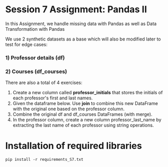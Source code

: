# Session 7 Assignment: Pandas II

In this Assignment, we handle missing data with Pandas as well as Data Transformation with Pandas

We use 2 synthetic datasets as a base which will also be modified later to test for edge cases:
### 1) Professor details (df)
### 2) Courses (df_courses)

There are also a total of 4 exercises:
1. Create a new column called **professor_initials** that stores the initials of each professor's first and last names.
2. Given the dataframe below. Use **join** to combine this new DataFrame with the original one based on the professor column.
3. Combine the original df and df_courses DataFrames (with merge).
4. In the professor column, create a new column professor_last_name by extracting the last name of each professor using string operations.

# Installation of required libraries
```
pip install -r requirements_S7.txt
```
